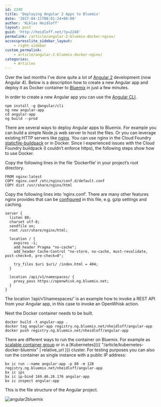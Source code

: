 ```yaml
---
id: 2240
title: 'Deploying Angular 2 Apps to Bluemix'
date: '2017-04-11T08:01:24+00:00'
author: 'Niklas Heidloff'
layout: post
guid: 'http://heidloff.net/?p=2240'
permalink: /article/angular-2-bluemix-docker-nginx/
accesspresslite_sidebar_layout:
    - right-sidebar
custom_permalink:
    - article/angular-2-bluemix-docker-nginx/
categories:
    - Articles
---
```


Over the last months I’ve done quite a lot of [Angular 2](https://angular.io/) development (now Angular 4). Below is a description how to create a new Angular app and deploy it as Docker container to [Bluemix](https://bluemix.net) in just a few minutes.

In order to create a new Angular app you can use the [Angular CLI](https://github.com/angular/angular-cli).

```
npm install -g @angular/cli
ng new angular-app
cd angular-app
ng build --prod
```

There are several ways to deploy Angular apps to Bluemix. For example you can build a simple Node.js web server to host the files. Or you can leverage existing HTTP servers like [nginx](http://nginx.org/en/). You can use nginx in the Cloud Foundry [staticfile-buildpack](https://github.com/cloudfoundry/staticfile-buildpack) or in Docker. Since I experienced issues with the Cloud Foundry buildpack (I couldn’t enforce https), the following steps show how to use Docker.

Copy the following lines in the file ‘Dockerfile’ in your project’s root directory.

```
FROM nginx:latest
COPY nginx.conf /etc/nginx/conf.d/default.conf
COPY dist /usr/share/nginx/html
```

Copy the following lines into ‘nginx.conf’. There are many other features nginx provides that can be [configured](http://nginx.org/en/docs/beginners_guide.html) in this file, e.g. gzip settings and caching.

```
server {
  listen 80;
  charset utf-8;
  sendfile on;
  root /usr/share/nginx/html;
 
  location / {
    expires -1;
    add_header Pragma "no-cache";
    add_header Cache-Control "no-store, no-cache, must-revalidate, post-check=0, pre-check=0";

    try_files $uri $uri/ /index.html = 404;
  }

  location /api/v1/namespaces/ {
    proxy_pass https://openwhisk.ng.bluemix.net; 
  }    
}
```

The location ‘/api/v1/namespaces/’ is an example how to invoke a REST API from your Angular app, in this case to invoke an OpenWhisk action.

Next the Docker container needs to be built.

```
docker build -t angular-app .
docker tag angular-app registry.ng.bluemix.net/nheidloff/angular-app
docker push registry.ng.bluemix.net/nheidloff/angular-app
```

There are different ways to run the container on Bluemix. For example as [scalable container group](https://console.ng.bluemix.net/docs/containers/cs_classic.html) or in a [Kubernetes]({{ "/article/kubernetes-docker-bluemix" | relative_url }}) cluster. For testing purposes you can also run the container as single instance with a public IP address:

```
bx ic run --name angular-app -p 80 -m 128 registry.ng.bluemix.net/nheidloff/angular-app
bx ic ips
bx ic ip-bind 169.46.26.176 angular-app
bx ic inspect angular-app
```

This is the file structure of the Angular project.

![angular2bluemix](http://heidloff.net/wp-content/uploads/2017/04/angular2bluemix.png)